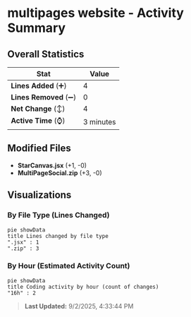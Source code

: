 # multipages website - Activity Summary 

## Overall Statistics

| Stat                   | Value                                                             |
| ---------------------- | ----------------------------------------------------------------- |
| **Lines Added** (➕)   | 4                                          |
| **Lines Removed** (➖) | 0                                        |
| **Net Change** (↕)    | 4                |
| **Active Time** (⌚)   | 3 minutes |


## Modified Files
- **StarCanvas.jsx** (+1, -0)
- **MultiPageSocial.zip** (+3, -0)

## Visualizations

### By File Type (Lines Changed)

```mermaid
pie showData
title Lines changed by file type
".jsx" : 1
".zip" : 3
```

### By Hour (Estimated Activity Count)

```mermaid
pie showData
title Coding activity by hour (count of changes)
"16h" : 2
```


> **Last Updated:** 9/2/2025, 4:33:44 PM